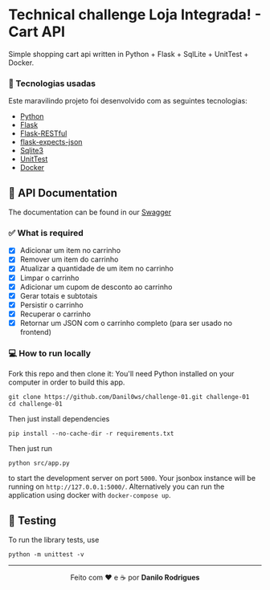 # Technical challenge Loja Integrada! - Cart API

Simple shopping cart api written in Python + Flask + SqlLite + UnitTest + Docker.

### :rocket: Tecnologias usadas

Este maravilindo projeto foi desenvolvido com as seguintes tecnologias:

- [Python](https://www.python.org/)
- [Flask](https://pypi.org/project/Flask/)
- [Flask-RESTful](https://www.npmjs.com/package/Flask-RESTful)
- [flask-expects-json](https://www.npmjs.com/package/flask-expects-json)
- [Sqlite3](https://www.sqlite.org/index.html)
- [UnitTest](https://docs.python.org/3/library/unittest.html)
- [Docker](https://www.docker.com/)

## :memo: API Documentation

The documentation can be found in our [Swagger](https://app.swaggerhub.com/apis-docs/Danil0ws/challenge-01/1.0.0)

### :white_check_mark: What is required

- [x] Adicionar um item no carrinho
- [x] Remover um item do carrinho
- [x] Atualizar a quantidade de um item no carrinho
- [x] Limpar o carrinho
- [x] Adicionar um cupom de desconto ao carrinho
- [x] Gerar totais e subtotais
- [x] Persistir o carrinho
- [x] Recuperar o carrinho
- [x] Retornar um JSON com o carrinho completo (para ser usado no frontend)

### :computer: How to run locally

Fork this repo and then clone it:
You'll need Python installed on your computer in order to build this app.

```
git clone https://github.com/Danil0ws/challenge-01.git challenge-01
cd challenge-01
```

Then just install dependencies

```
pip install --no-cache-dir -r requirements.txt
```

Then just run

```
python src/app.py
```

to start the development server on port `5000`. Your jsonbox instance will be running on `http://127.0.0.1:5000/`. Alternatively you can run the application using docker with `docker-compose up`.

## :test_tube: Testing

To run the library tests, use

```
python -m unittest -v
```

---

<p align="center">Feito com ❤️ e ☕ por <strong>Danilo Rodrigues</p>
